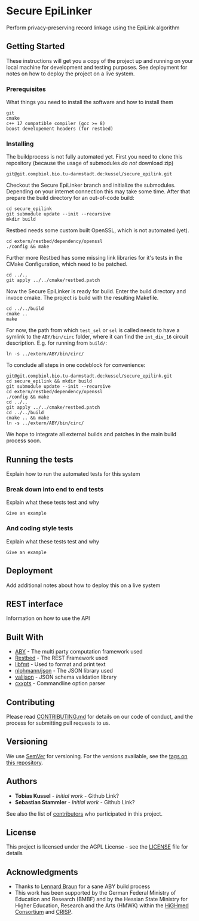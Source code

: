 # Secure EpiLinker

Perform privacy-preserving record linkage using the EpiLink algorithm

## Getting Started

These instructions will get you a copy of the project up and running on your local machine for development and testing purposes. See deployment for notes on how to deploy the project on a live system.

### Prerequisites

What things you need to install the software and how to install them

```
git
cmake
c++ 17 compatible compiler (gcc >= 8)
boost developement headers (for restbed)
```

### Installing

The buildprocess is not fully automated yet. First you need to clone this
repository (because the usage of submodules *do not* download zip)

```
git@git.compbiol.bio.tu-darmstadt.de:kussel/secure_epilink.git
```

Checkout the Secure EpiLinker branch and initialize the submodules. Depending on
your internet connection this may take some time. After that prepare the build directory for an out-of-code build:

```
cd secure_epilink
git submodule update --init --recursive
mkdir build
```
Restbed needs some custom built OpenSSL, which is not automated (yet).
```
cd extern/restbed/dependency/openssl
./config && make
```
Further more Restbed has some missing link libraries for it's tests in the CMake
Configuration, which need to be patched.
```
cd ../..
git apply ../../cmake/restbed.patch
```
Now the Secure EpiLinker is ready for build. Enter the build directory and
invoce cmake. The project is build with the resulting Makefile.

```
cd ../../build
cmake ..
make
```

For now, the path from which `test_sel` or `sel` is called needs to have a
symlink to the `ABY/bin/circ` folder, where it can find the `int_div_16`
circuit description. E.g. for running from `build/`:

```
ln -s ../extern/ABY/bin/circ/
```

To conclude all steps in one codeblock for convenience:

```
git@git.compbiol.bio.tu-darmstadt.de:kussel/secure_epilink.git
cd secure_epilink && mkdir build
git submodule update --init --recursive
cd extern/restbed/dependency/openssl
./config && make 
cd ../..
git apply ../../cmake/restbed.patch
cd ../../build
cmake .. && make
ln -s ../extern/ABY/bin/circ/
```

We hope to integrate all external builds and patches in the main build process
soon.

## Running the tests

Explain how to run the automated tests for this system

### Break down into end to end tests

Explain what these tests test and why

```
Give an example
```

### And coding style tests

Explain what these tests test and why

```
Give an example
```

## Deployment

Add additional notes about how to deploy this on a live system

## REST interface

Information on how to use the API

## Built With

* [ABY](https://github.com/encryptogroup/ABY/) - The multi party computation framework used
* [Restbed](https://github.com/Corvusoft/restbed/) - The REST Framework used
* [libfmt](https://github.com/fmtlib/fmt/) - Used to format and print text
* [nlohmann/json](https://github.com/nlohmann/json/) - The JSON library used
* [valijson](https://github.com/tristanpenman/valijson) - JSON schema validation library
* [cxxpts](https://github.com/jarro2783/cxxopts/) - Commandline option parser


## Contributing

Please read [CONTRIBUTING.md](CONTRIBUTING.md) for details on our code of conduct, and the process for submitting pull requests to us.

## Versioning

We use [SemVer](http://semver.org/) for versioning. For the versions available, see the [tags on this repository](https://git.compbiol.bio.tu-darmstadt.de/kussel/secure_epilink/tags). 

## Authors

* **Tobias Kussel** - *Initial work* - Github Link?
* **Sebastian Stammler** - *Initial work* - Github Link?

See also the list of [contributors](https://git.compbiol.bio.tu-darmstadt.de/kussel/secure_epilink/graphs/dev) who participated in this project.

## License

This project is licensed under the AGPL License - see the [LICENSE](LICENSE) file for details

## Acknowledgments

* Thanks to [Lennard Braun](https://github.com/lenerd/ABY-build) for a sane ABY build process
* This work has been supported by the German Federal Ministry of Education and Research (BMBF) and by the Hessian State Ministry for Higher Education, Research and the Arts (HMWK) within the [HiGHmed Consortium](http://www.highmed.org) and [CRISP](http://www.crisp-da.de).


